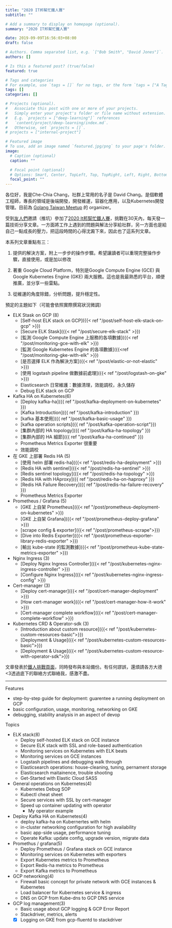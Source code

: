 ```yaml
---
title: "2020 IT邦幫忙鐵人賽"
subtitle: ""

# Add a summary to display on homepage (optional).
summary: "2020 IT邦幫忙鐵人賽"

date: 2019-09-09T16:56:03+08:00
draft: false

# Authors. Comma separated list, e.g. `["Bob Smith", "David Jones"]`.
authors: []

# Is this a featured post? (true/false)
featured: true

# Tags and categories
# For example, use `tags = []` for no tags, or the form `tags = ["A Tag", "Another Tag"]` for one or more tags.
tags: []
categories: []

# Projects (optional).
#   Associate this post with one or more of your projects.
#   Simply enter your project's folder or file name without extension.
#   E.g. `projects = ["deep-learning"]` references 
#   `content/project/deep-learning/index.md`.
#   Otherwise, set `projects = []`.
# projects = ["internal-project"]

# Featured image
# To use, add an image named `featured.jpg/png` to your page's folder. 
image:
  # Caption (optional)
  caption: ""

  # Focal point (optional)
  # Options: Smart, Center, TopLeft, Top, TopRight, Left, Right, BottomLeft, Bottom, BottomRight
  focal_point: ""
---
```


各位好，我是Che-Chia Chang，社群上常用的名子是 David Chang。是個軟體工程師，專長的領域是後端開發，開發維運，容器化應用，以及Kubernetes開發管理。目前為 [Golang Taiwan Meetup](https://www.meetup.com/golang-taipei-meetup/) 的 organizer。

受到[友人們](https://ithelp.ithome.com.tw/2020ironman/signup/team/63)邀請（推坑）參加了[2020 It邦幫忙鐵人賽](https://ithelp.ithome.com.tw/2020ironman)，挑戰在30天內，每天發一篇技術分享文章。一方面將工作上遇到的問題與解法分享給社群，另一方面也是給自己一點成長的壓力，把這段時間的心得沈澱下來，因此也了這系列文章。

本系列文章重點有三：

1. 提供的解決方案，附上一步步的操作步驟。希望讓讀者可以重現完整操作步驟，直接使用，或是加以修改

2. 著重 Google Cloud Platform，特別是Google Compute Engine (GCE) 與Google Kubernetes Engine (GKE) 兩大服務。這也是我最熟悉的平台，順便推廣，並分享一些雷點。

3. 從維運的角度除錯，分析問題，提升穩定性。

預定的主題如下（可能會依照實際撰寫狀況微調）

- ELK Stask on GCP (8)
  - [Self-host ELK stack on GCP]({{< ref "/post/self-host-elk-stack-on-gcp" >}})
  - [Secure ELK Stask]({{< ref "/post/secure-elk-stack" >}})
  - [監測 Google Compute Engine 上服務的各項數據]({{< ref "/post/monitoring-gce-with-elk" >}})
  - [監測 Google Kubernetes Engine 的各項數據]({{<ref "/post/monitoring-gke-with-elk" >}})
  - [是否選擇 ELK 作為解決方案]({{< ref "/post/elastic-or-not-elastic" >}})
  - [使用 logstash pipeline 做數據前處理]({{< ref "/post/logstash-on-gke" >}})
  - Elasticsearch 日常維護：數據清理，效能調校，永久儲存
  - Debug ELK stack on GCP
- Kafka HA on Kubernetes(6)
  - [Deploy kafka-ha]({{ ref "/post/kafka-deployment-on-kubernetes" }})
  - [Kafka Introduction]({{ ref "/post/kafka-introduction" }})
  - [kafka 基本使用]({{ ref "/post/kafka-basic-usage" }}) 
  - [kafka operation scripts]({{ ref "/post/kafka-operation-script"}})
  - [集群內部的 HA topology]({{ ref "/post/kafka-ha-topology" }})
  - [集群內部的 HA 細節]({{ ref "/post/kafka-ha-continued" }})
  - Prometheus Metrics Exporter 很重要
  - 效能調校
- 在 GKE 上部署 Redis HA (5)
  - [使用 helm 部署 redis-ha]({{< ref "/post/redis-ha-deployment" >}})
  - [Redis HA with sentinel]({{< ref "/post/redis-ha-sentinel" >}})
  - [Redis sentinel topology]({{< ref "/post/redis-ha-topology" >}})
  - [Redis HA with HAproxy]({{ ref "/post/redis-ha-on-haproxy" }})
  - [Redis HA Failure Recovery]({{ ref "/post/redis-ha-failure-recovery" }})
  - Prometheus Metrics Exporter
- Prometheus / Grafana (5)
  - [GKE 上自架 Prometheus]({{< ref "/post/prometheus-deployment-on-kubernetes" >}})
  - [GKE 上自架 Grafana]({{< ref "/post/prometheus-deploy-grafana" >}})
  - [scrape config & exporter]({{< ref "/post/prometheus-scrape">}})
  - [Dive into Redis Exporter]({{< ref "/post/prometheus-exporter-library-redis-exporter" >}})
  - [輸出 kube-state 的監測數據]({{< ref "/post/prometheus-kube-state-metrics-exporter" >}})
- Nginx Ingress (3)
  - [Deploy Nginx Ingress Controller]({{< ref "/post/kubernetes-nginx-ingress-controller" >}})
  - [Configure Nginx Ingress]({{< ref "/post/kubernetes-nginx-ingress-config" >}})
- Cert-manager (3)
  - [Deploy cert-manager]({{< ref "/post/cert-manager-deployment" >}})
  - [How cert-manager work]({{< ref "/post/cert-manager-how-it-work" >}})
  - [Cert-manager complete workflow]({{< ref "/post/cert-manager-complete-workflow" >}})
- Kubernetes CRD & Operator-sdk (3)
  - [Introduction about custom resource]({{< ref "/post/kubernetes-custom-resources-basic">}})
  - [Deployment & Usage]({{< ref "/post/kubernetes-custom-resources-basic">}})
  - [Deployment & Usage]({{< ref "/post/kubernetes-custom-resource-with-operator-sdk">}})

文章發表於[鐵人挑戰頁面](https://ithelp.ithome.com.tw/users/20120327/ironman/2444)，同時發布與本站備份。有任何謬誤，還煩請各方大德<3透過底下的聯絡方式聯絡我，感激不盡。

---

Features

- step-by-step guide for deployment: guarentee a running deployment on GCP
- basic configuration, usage, monitoring, networking on GKE
- debugging, stability analysis in an aspect of devop

Topics

- ELK stack(8)
  - Deploy self-hosted ELK stack on GCE instance
  - Secure ELK stack with SSL and role-based authentication
  - Monitoring services on Kubernetes with ELK beats
  - Monitoring services on GCE instances
  - Logstash pipelines and debugging walk through
  - Elasticsearch operations: house-cleaning, tuning, pernament storage
  - Elasticsearch maitainence, trouble shooting
  - Get-Started with Elastic Cloud SASS
- General operations on Kubernetes(4)
  - Kubernetes Debug SOP
  - Kubectl cheat sheet
  - Secure services with SSL by cert-manager
  - Speed up container updating with operator
    - My operator example
- Deploy Kafka HA on Kubernetes(4)
  - deploy kafka-ha on Kubernertes with helm
  - in-cluster networking configuration for high availability
  - basic app-side usage, performance tuning
  - Operate Kafka: update config, upgrade version, migrate data
- Promethus / grafana(5)
  - Deploy Prometheus / Grafana stack on GCE instance
  - Monitoring services on Kubernetes with exporters
  - Export Kubernetes metrics to Prometheus
  - Export Redis-ha metrics to Prometheus
  - Export Kafka metrics to Prometheus
- GCP networking(4)
  - Firewall basic concept for private network with GCE instances & Kubernetes
  - Load balancer for Kubernetes service & ingress
  - DNS on GCP from Kube-dns to GCP DNS service
- GCP log management(3)
  - Basic usage about GCP logging & GCP Error Report
  - Stackdriver, metrics, alerts
  - [x] Logging on GKE from gcp-fluentd to stackdriver
